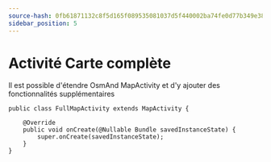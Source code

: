```yaml
---
source-hash: 0fb61871132c8f5d165f089535081037d5f440002ba74fe0d77b349e38e9b4e9 
sidebar_position: 5
---
```


# Activité Carte complète
Il est possible d'étendre OsmAnd MapActivity et d'y ajouter des fonctionnalités supplémentaires

```
public class FullMapActivity extends MapActivity {

	@Override
	public void onCreate(@Nullable Bundle savedInstanceState) {
		super.onCreate(savedInstanceState);
	}
}
```

